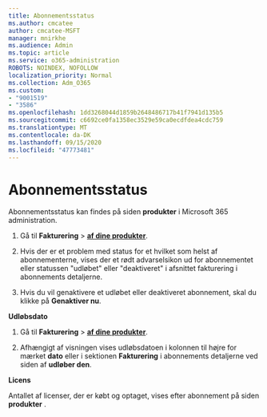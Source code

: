 ```yaml
---
title: Abonnementsstatus
ms.author: cmcatee
author: cmcatee-MSFT
manager: mnirkhe
ms.audience: Admin
ms.topic: article
ms.service: o365-administration
ROBOTS: NOINDEX, NOFOLLOW
localization_priority: Normal
ms.collection: Adm_O365
ms.custom:
- "9001519"
- "3586"
ms.openlocfilehash: 1dd3268044d1859b2648486717b41f7941d135b5
ms.sourcegitcommit: c6692ce0fa1358ec3529e59ca0ecdfdea4cdc759
ms.translationtype: MT
ms.contentlocale: da-DK
ms.lasthandoff: 09/15/2020
ms.locfileid: "47773481"
---
```

# <a name="subscription-status"></a>Abonnementsstatus

Abonnementsstatus kan findes på siden **produkter** i Microsoft 365 administration.

1. Gå til **Fakturering**  >  **[af dine produkter](https://go.microsoft.com/fwlink/p/?linkid=842054)**.

2. Hvis der er et problem med status for et hvilket som helst af abonnementerne, vises der et rødt advarselsikon ud for abonnementet eller statussen "udløbet" eller "deaktiveret" i afsnittet fakturering i abonnements detaljerne.

3. Hvis du vil genaktivere et udløbet eller deaktiveret abonnement, skal du klikke på **Genaktiver nu**.

**Udløbsdato**

1. Gå til **Fakturering**  >  **[af dine produkter](https://go.microsoft.com/fwlink/p/?linkid=842054)**.

2. Afhængigt af visningen vises udløbsdatoen i kolonnen til højre for mærket **dato** eller i sektionen **Fakturering** i abonnements detaljerne ved siden af **udløber den**.

**Licens**

Antallet af licenser, der er købt og optaget, vises efter abonnement på siden **produkter** .

